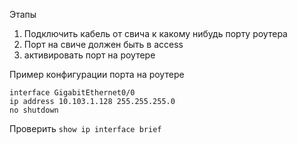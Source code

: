 Этапы
1. Подключить кабель от свича к какому нибудь порту роутера
2. Порт на свиче должен быть в access
3. активировать порт на роутере

Пример конфигурации порта на роутере
```
interface GigabitEthernet0/0 
ip address 10.103.1.128 255.255.255.0 
no shutdown
```

Проверить
`show ip interface brief`

